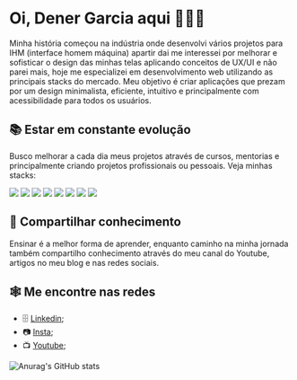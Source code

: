 # Oi, Dener Garcia aqui 🧑🏻‍💻 
  Minha história começou na indústria onde desenvolvi vários projetos para IHM (interface homem máquina) apartir dai me interessei por melhorar e sofisticar o design das minhas telas aplicando conceitos de UX/UI e não parei mais, hoje me especializei em desenvolvimento web utilizando as principais stacks do mercado.
  Meu objetivo é criar aplicações que prezam por um design minimalista, eficiente, intuitivo e principalmente com acessibilidade para todos os usuários.
  
## 📚 Estar em constante evolução 
 Busco melhorar a cada dia meus projetos através de cursos, mentorias e principalmente criando projetos profissionais ou pessoais.
Veja minhas stacks:

<div>
  <img src="https://cdn.jsdelivr.net/gh/devicons/devicon/icons/html5/html5-original.svg" widht="120px" />
  <img src="https://cdn.jsdelivr.net/gh/devicons/devicon/icons/css3/css3-original.svg" widht="120px"/>
  <img src="https://cdn.jsdelivr.net/gh/devicons/devicon/icons/sass/sass-original.svg" widht="120px"/>
  <img src="https://cdn.jsdelivr.net/gh/devicons/devicon/icons/javascript/javascript-original.svg" widht="120px"/>
  <img src="https://cdn.jsdelivr.net/gh/devicons/devicon/icons/nodejs/nodejs-original.svg" widht="120px"/>  
  <img src="https://cdn.jsdelivr.net/gh/devicons/devicon/icons/react/react-original.svg" widht="120px"/>
  <img src="https://cdn.jsdelivr.net/gh/devicons/devicon/icons/figma/figma-original.svg" widht="120px"/>
  <img src="https://cdn.jsdelivr.net/gh/devicons/devicon/icons/linux/linux-original.svg" widht="120px"/>        
</div>
 
## 🫴 Compartilhar conhecimento
  Ensinar é a melhor forma de aprender, enquanto caminho na minha jornada também compartilho conhecimento através do meu canal do Youtube, artigos no meu blog e nas redes sociais.
## 🕸️ Me encontre nas redes
   * 🗄️ [Linkedin](https://www.linkedin.com/in/denergarcia/);
   * 📷 [Insta](https://www.instagram.com/dener.criarbr/);
   * 📺 [Youtube](https://www.youtube.com/channel/UCTt8-o-ya6n25WtuYTj0hBw);

![Anurag's GitHub stats](https://github-readme-stats.vercel.app/api?username=dener-garcia&show_icons=true&theme=transparent)
